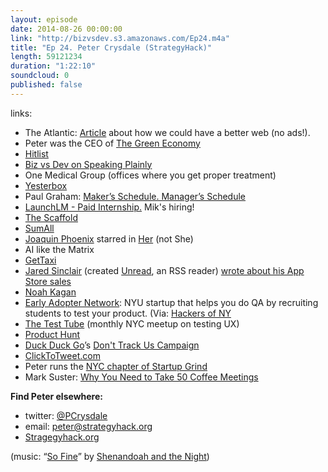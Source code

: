 ```yaml
---
layout: episode
date: 2014-08-26 00:00:00
link: "http://bizvsdev.s3.amazonaws.com/Ep24.m4a"
title: "Ep 24. Peter Crysdale (StrategyHack)"
length: 59121234
duration: "1:22:10"
soundcloud: 0
published: false
---
```


links:

- The Atlantic: [Article](http://www.theatlantic.com/technology/archive/2014/08/advertising-is-the-internets-original-sin/376041/) about how we could have a better web (no ads!).
- Peter was the CEO of [The Green Economy](http://tgeink.com)
- [Hitlist](http://www.hitlistapp.com)
- [Biz vs Dev on Speaking Plainly](http://www.bizvsdev.com/Ep21/)
- One Medical Group (offices where you get proper treatment)
- [Yesterbox](http://yesterbox.com)
- Paul Graham: [Maker’s Schedule. Manager’s Schedule](http://www.paulgraham.com/makersschedule.html)
- [LaunchLM - Paid Internship.](http://launchlm.com/content/launchlm-internship-tech-diplomat-0) Mik's hiring!
- [The Scaffold](https://www.thescaffold.com)
- [SumAll](https://sumall.com)
- [Joaquin Phoenix](http://www.imdb.com/name/nm0001618/) starred in [Her](http://www.imdb.com/title/tt1798709/?ref_=nm_knf_t2) (not She)
- AI like the Matrix
- [GetTaxi](http://www.gettaxi.com)
- [Jared Sinclair](http://jaredsinclair.com) (created [Unread](http://jaredsinclair.com/unread/), an RSS reader) [wrote about his App Store sales](http://blog.jaredsinclair.com/post/93118460565/a-candid-look-at-unreads-first-year)
- [Noah Kagan](http://okdork.com)
- [Early Adopter Network](http://www.earlyadopternetwork.com/): NYU startup that helps you do QA by recruiting students to test your product. (Via: [Hackers of NY](https://www.facebook.com/hackersofny)
- [The Test Tube](http://www.meetup.com/testtube/) (monthly NYC meetup on testing UX)
- [Product Hunt](http://www.producthunt.com)
- [Duck Duck Go](https://duckduckgo.com)’s [Don't Track Us Campaign](http://donttrack.us)
- [ClickToTweet.com](https://clicktotweet.com)
- Peter runs the [NYC chapter of Startup Grind](http://startupgrind.com/new-york/)
- Mark Suster: [Why You Need to Take 50 Coffee Meetings](http://www.bothsidesofthetable.com/2011/08/15/why-you-need-to-take-50-coffee-meetings/)

**Find Peter elsewhere:**

- twitter: [@PCrysdale](https://twitter.com/PCrysdale)
- email: [peter@strategyhack.org](mailto:peter@strategyhack.org)
- [Stragegyhack.org](http://strategyhack.org)

(music: “[So Fine](http://shenandoahandthenight.com/track/so-fine)” by [Shenandoah and the Night](http://shenandoahandthenight.com))
